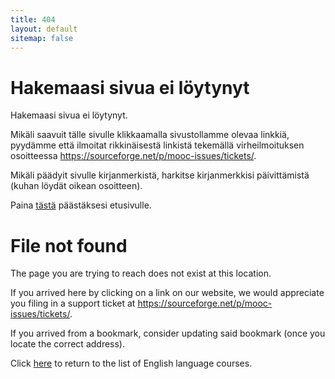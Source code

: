 ```yaml
---
title: 404
layout: default
sitemap: false
---
```


# Hakemaasi sivua ei löytynyt

Hakemaasi sivua ei löytynyt. 

Mikäli saavuit tälle sivulle klikkaamalla sivustollamme olevaa linkkiä, pyydämme että ilmoitat rikkinäisestä linkistä tekemällä virheilmoituksen osoitteessa <https://sourceforge.net/p/mooc-issues/tickets/>.

Mikäli päädyit sivulle kirjanmerkistä, harkitse kirjanmerkkisi päivittämistä (kuhan löydät oikean osoitteen).

Paina [tästä](/) päästäksesi etusivulle.

# File not found

The page you are trying to reach does not exist at this location.

If you arrived here by clicking on a link on our website, we would appreciate you filing in a support ticket at <https://sourceforge.net/p/mooc-issues/tickets/>.

If you arrived from a bookmark, consider updating said bookmark (once you locate the correct address).

Click [here](/english.html) to return to the list of English language courses.